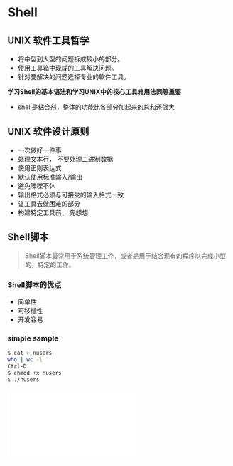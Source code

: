 # Shell

## UNIX 软件工具哲学

* 将中型到大型的问题拆成较小的部分。
* 使用工具箱中现成的工具解决问题。
* 针对要解决的问题选择专业的软件工具。

**学习Shell的基本语法和学习UNIX中的核心工具箱用法同等重要**

* shell是粘合剂，整体的功能比各部分加起来的总和还强大

## UNIX 软件设计原则

* 一次做好一件事
* 处理文本行， 不要处理二进制数据
* 使用正则表达式
* 默认使用标准输入/输出
* 避免喋喋不休
* 输出格式必须与可接受的输入格式一致
* 让工具去做困难的部分
* 构建特定工具前， 先想想

## Shell脚本

> Shell脚本最常用于系统管理工作，或者是用于结合现有的程序以完成小型的，特定的工作。

### Shell脚本的优点

* 简单性
* 可移植性
* 开发容易

### simple sample

```bash
$ cat > nusers
who | wc -l
Ctrl-D
$ chmod +x nusers
$ ./nusers
```

### ![Shell脚本语法](./shell.md)
